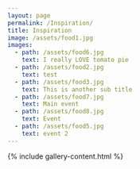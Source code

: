 ```yaml
---
layout: page
permalink: /Inspiration/
title: Inspiration
image: /assets/food1.jpg
images:
  - path: /assets/food6.jpg
    text: I really LOVE tomato pie
  - path: /assets/food2.jpg
    text: test
  - path: /assets/food3.jpg
    text: This is another sub title
  - path: /assets/food7.jpg
    text: Main event
  - path: /assets/food8.jpg
    text: Event
  - path: /assets/food5.jpg
    text: event 2
---
```


{% include gallery-content.html %}
